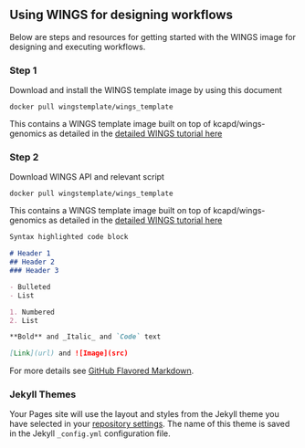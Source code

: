 ## Using WINGS for designing workflows

Below are steps and resources for getting started with the WINGS image for designing and executing workflows.

### Step 1
Download and install the WINGS template image by using this document
```
docker pull wingstemplate/wings_template
```
This contains a WINGS template image built on top of kcapd/wings-genomics as detailed in the [detailed WINGS tutorial here](https://dgarijo.github.io/Materials/Tutorials/wings-docker/)

### Step 2
Download WINGS API and relevant script
```
docker pull wingstemplate/wings_template
```
This contains a WINGS template image built on top of kcapd/wings-genomics as detailed in the [detailed WINGS tutorial here](https://dgarijo.github.io/Materials/Tutorials/wings-docker/)


```markdown
Syntax highlighted code block

# Header 1
## Header 2
### Header 3

- Bulleted
- List

1. Numbered
2. List

**Bold** and _Italic_ and `Code` text

[Link](url) and ![Image](src)
```

For more details see [GitHub Flavored Markdown](https://guides.github.com/features/mastering-markdown/).

### Jekyll Themes

Your Pages site will use the layout and styles from the Jekyll theme you have selected in your [repository settings](https://github.com/arunima2/WINGS/settings). The name of this theme is saved in the Jekyll `_config.yml` configuration file.

